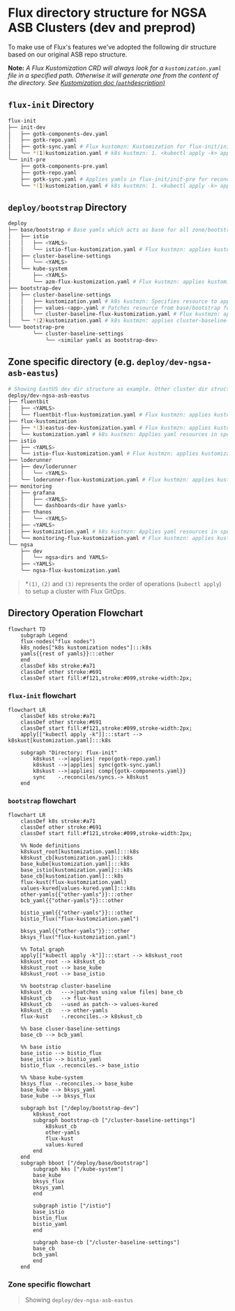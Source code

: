 # Flux directory structure for NGSA ASB Clusters (dev and preprod)

To make use of Flux's features we've adopted the following dir structure based on our original ASB repo structure.

**Note:** _A Flux Kustomization CRD will always look for a `kustomization.yaml` file in a specified path. Otherwise it will generate one from the content of the directory. See [Kustomization doc (`path`description)](https://fluxcd.io/flux/components/kustomize/api/#kustomize.toolkit.fluxcd.io/v1beta2.KustomizationSpec)_

## `flux-init` Directory

```bash
flux-init
├── init-dev
│   ├── gotk-components-dev.yaml
│   ├── gotk-repo.yaml
│   ├── gotk-sync.yaml # Flux kustomzn: Kustomization for flux-init/init-dev
│   ╰── *(1)kustomization.yaml # k8s kustmzn: 1. <kubectl apply -k> applies all yaml files above
╰── init-pre
    ├── gotk-components-pre.yaml
    ├── gotk-repo.yaml
    ├── gotk-sync.yaml # Applies yamls in flux-init/init-pre for reconciliation
    ╰── *(1)kustomization.yaml # k8s kustmzn: 1. <kubectl apply -k> applies all yaml files above
```

## `deploy/bootstrap` Directory

```bash
deploy
├── base/bootstrap # Base yamls which acts as base for all zone/bootstrap specific patches
│   ├── istio
│   │   ├── <YAMLS>
│   │   ╰── istio-flux-kustomization.yaml # Flux kustmzn: applies kustomization for this dir
│   ├── cluster-baseline-settings
│   │   ╰── <YAMLS>
│   ╰── kube-system
│       ├── <YAMLS>
│       ╰── azm-flux-kustomization.yaml # Flux kustmzn: applies kustomization for this dir
├── bootstrap-dev
│   ├── cluster-baseline-settings
│   │   ├── kustomization.yaml # k8s kustmzn: Specifies resource to apply and values to path (values-<app>.yaml)
│   │   ├── values-<app>.yaml # Patches resource from base/bootstrap folder
│   │   ╰── cluster-baseline-flux-kustomization.yaml # Flux kustmzn: applies kustomization for this dir
│   ╰── *(2)kustomization.yaml # k8s kustmzn: applies cluster-baseline-settings/kustomization.yaml, then base/bootstrap
╰─── bootstrap-pre
        ╰── cluster-baseline-settings
            ╰── <similar yamls as bootstrap-dev>
```

## Zone specific directory (e.g. `deploy/dev-ngsa-asb-eastus`)

```bash
# Showing EastUS dev dir structure as example. Other cluster dir structures should be fairly similar
deploy/dev-ngsa-asb-eastus
├── fluentbit
│   ├── <YAMLS>
│   ╰── fluentbit-flux-kustomization.yaml # Flux kustmzn: applies kustomization for this dir
├── flux-kustomization
│   ├── *(3)eastus-dev-kustomization.yaml # Flux kustmzn: applies kustomization for this dir
│   ╰── kustomization.yaml # k8s kustmzn: Applies yaml resources in specific order
├── istio
│   ├── <YAMLS>
│   ╰── istio-flux-kustomization.yaml # Flux kustmzn: applies kustomization for this dir
├── loderunner
│   ├── dev/loderunner
│   │   ╰── <YAMLS>
│   ╰── loderunner-flux-kustomization.yaml # Flux kustmzn: applies kustomization for this dir and subdir
├── monitoring
│   ├── grafana
│   │   ├── <YAMLS>
│   │   ╰── dashboards<dir have yamls>
│   ├── thanos
│   │   ╰── <YAMLS>
│   ├── <YAMLS>
│   ├── kustomization.yaml # k8s kustmzn: Applies yaml resources in specific order
│   ╰── monitoring-flux-kustomization.yaml # Flux kustmzn: applies kustomization for this dir and subdirs
╰── ngsa
    ├── dev
    │   ╰── ngsa<dirs and YAMLS>
    ├── <YAMLS>
    ╰── ngsa-flux-kustomization.yaml
```

> *`(1)`, `(2)` and `(3)` represents the order of operations (`kubectl apply`) to setup a cluster with Flux GitOps. 

## Directory Operation Flowchart

```mermaid
flowchart TD
    subgraph Legend
    flux-nodes("flux nodes")
    k8s_nodes["k8s kustomization nodes"]:::k8s
    yamls{{rest of yamls}}:::other
    end
    classDef k8s stroke:#a71
    classDef other stroke:#691
    classDef start fill:#f121,stroke:#099,stroke-width:2px;
```

### `flux-init` flowchart

```mermaid
flowchart LR
    classDef k8s stroke:#a71
    classDef other stroke:#691
    classDef start fill:#f121,stroke:#099,stroke-width:2px;
    apply[["kubectl apply -k"]]:::start --> k8skust[kustomization.yaml]:::k8s

    subgraph "Directory: flux-init"
        k8skust -->|applies| repo(gotk-repo.yaml)
        k8skust -->|applies| sync(gotk-sync.yaml)
        k8skust -->|applies| comp{{gotk-components.yaml}}
        sync    -.reconciles/syncs.-> k8skust
    end
```

### `bootstrap` flowchart

```mermaid
flowchart LR
    classDef k8s stroke:#a71
    classDef other stroke:#691
    classDef start fill:#f121,stroke:#099,stroke-width:2px;
    
    %% Node definitions
    k8skust_root[kustomization.yaml]:::k8s
    k8skust_cb[kustomization.yaml]:::k8s
    base_kube[kustomization.yaml]:::k8s
    base_istio[kustomization.yaml]:::k8s
    base_cb[kustomization.yaml]:::k8s
    flux-kust(flux-kustomziation.yaml)
    values-kured[values-kured.yaml]:::k8s
    other-yamls{{"other-yamls"}}:::other
    bcb_yaml{{"other-yamls"}}:::other

    bistio_yaml{{"other-yamls"}}:::other
    bistio_flux("flux-kustomziation.yaml")

    bksys_yaml{{"other-yamls"}}:::other
    bksys_flux("flux-kustomziation.yaml")

    %% Total graph
    apply[["kubectl apply -k"]]:::start --> k8skust_root
    k8skust_root --> k8skust_cb
    k8skust_root --> base_kube
    k8skust_root --> base_istio

    %% bootstrap cluster-baseline
    k8skust_cb   --->|patches using value files| base_cb
    k8skust_cb   --> flux-kust
    k8skust_cb   --used as patch--> values-kured
    k8skust_cb   --> other-yamls
    flux-kust    -.reconciles.-> k8skust_cb
    
    %% base cluser-baseline-settings
    base_cb --> bcb_yaml

    %% base istio
    base_istio --> bistio_flux
    base_istio --> bistio_yaml
    bistio_flux -.reconciles.-> base_istio

    %% %base kube-system
    bksys_flux -.reconciles.-> base_kube
    base_kube --> bksys_yaml
    base_kube --> bksys_flux

    subgraph bst ["/deploy/bootstrap-dev"]
        k8skust_root
        subgraph bootstrap-cb ["/cluster-baseline-settings"]
            k8skust_cb
            other-yamls
            flux-kust
            values-kured
        end
    end
    subgraph bboot ["/deploy/base/bootstrap"]
        subgraph kks ["/kube-system"]
        base_kube
        bksys_flux
        bksys_yaml
        end

        subgraph istio ["/istio"]
        base_istio
        bistio_flux
        bistio_yaml
        end

        subgraph base-cb ["/cluster-baseline-settings"]
        base_cb
        bcb_yaml
        end
    end
```

### Zone specific flowchart

> Showing `deploy/dev-ngsa-asb-eastus`

